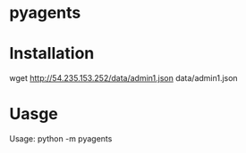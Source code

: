 pyagents
========

Installation
============
wget http://54.235.153.252/data/admin1.json data/admin1.json

Uasge
=====
Usage: python -m pyagents <agent> <action>